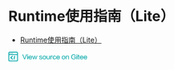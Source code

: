 # Runtime使用指南（Lite）

<!-- TOC -->

- [Runtime使用指南（Lite）](#runtime使用指南lite)

<!-- /TOC -->

<a href="https://gitee.com/mindspore/docs/blob/master/lite/tutorials/source_zh_cn/use/runtime_lite.md" target="_blank"><img src="../_static/logo_source.png"></a>


